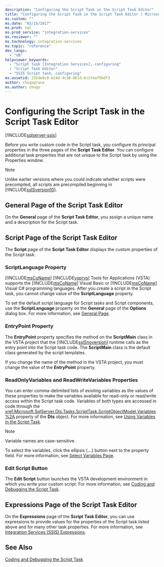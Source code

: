 ```yaml
---
description: "Configuring the Script Task in the Script Task Editor"
title: "Configuring the Script Task in the Script Task Editor | Microsoft Docs"
ms.custom: ""
ms.date: "03/15/2017"
ms.prod: sql
ms.prod_service: "integration-services"
ms.reviewer: ""
ms.technology: integration-services
ms.topic: "reference"
dev_langs: 
  - "VB"
helpviewer_keywords: 
  - "Script task [Integration Services], configuring"
  - "Script Task Editor"
  - "SSIS Script task, configuring"
ms.assetid: 232de0c9-b24d-4c38-861d-6c1f4a75bdf3
author: chugugrace
ms.author: chugu
---
```

# Configuring the Script Task in the Script Task Editor

[!INCLUDE[sqlserver-ssis](../../../includes/applies-to-version/sqlserver-ssis.md)]


  Before you write custom code in the Script task, you configure its principal properties in the three pages of the **Script Task Editor**. You can configure additional task properties that are not unique to the Script task by using the Properties window.  
  
> [!NOTE]  
>  Unlike earlier versions where you could indicate whether scripts were precompiled, all scripts are precompiled beginning in [!INCLUDE[ssISversion10](../../../includes/ssisversion10-md.md)].  
  
## General Page of the Script Task Editor  
 On the **General** page of the **Script Task Editor**, you assign a unique name and a description for the Script task.  
  
## Script Page of the Script Task Editor  
 The **Script** page of the **Script Task Editor** displays the custom properties of the Script task.  
  
### ScriptLanguage Property  
 [!INCLUDE[msCoName](../../../includes/msconame-md.md)] [!INCLUDE[vsprvs](../../../includes/vsprvs-md.md)] Tools for Applications (VSTA) supports the [!INCLUDE[msCoName](../../../includes/msconame-md.md)] Visual Basic or [!INCLUDE[msCoName](../../../includes/msconame-md.md)] Visual C# programming languages. After you create a script in the Script task, you cannot change value of the **ScriptLanguage** property.  
  
 To set the default script language for Script tasks and Script components, use the **ScriptLanguage** property on the **General** page of the **Options** dialog box. For more information, see [General Page](../../general-page-of-integration-services-designers-options.md).  
  
### EntryPoint Property  
 The **EntryPoint** property specifies the method on the **ScriptMain** class in the VSTA project that the [!INCLUDE[ssISnoversion](../../../includes/ssisnoversion-md.md)] runtime calls as the entry point into the Script task code. The **ScriptMain** class is the default class generated by the script templates.  
  
 If you change the name of the method in the VSTA project, you must change the value of the **EntryPoint** property.  
  
### ReadOnlyVariables and ReadWriteVariables Properties  
 You can enter comma-delimited lists of existing variables as the values of these properties to make the variables available for read-only or read/write access within the Script task code. Variables of both types are accessed in code through the <xref:Microsoft.SqlServer.Dts.Tasks.ScriptTask.ScriptObjectModel.Variables%2A> property of the **Dts** object. For more information, see [Using Variables in the Script Task](../../../integration-services/extending-packages-scripting/task/using-variables-in-the-script-task.md).  
  
> [!NOTE]  
>  Variable names are case-sensitive.  
  
 To select the variables, click the ellipsis (**...**) button next to the property field. For more information, see [Select Variables Page](../../../integration-services/control-flow/select-variables-page.md).  
  
### Edit Script Button  
 The **Edit Script** button launches the VSTA development environment in which you write your custom script. For more information, see [Coding and Debugging the Script Task](../../../integration-services/extending-packages-scripting/task/coding-and-debugging-the-script-task.md).  
  
## Expressions Page of the Script Task Editor  
 On the **Expressions** page of the **Script Task Editor**, you can use expressions to provide values for the properties of the Script task listed above and for many other task properties. For more information, see [Integration Services &#40;SSIS&#41; Expressions](../../../integration-services/expressions/integration-services-ssis-expressions.md).  
  
## See Also  
 [Coding and Debugging the Script Task](../../../integration-services/extending-packages-scripting/task/coding-and-debugging-the-script-task.md)  
  
  
